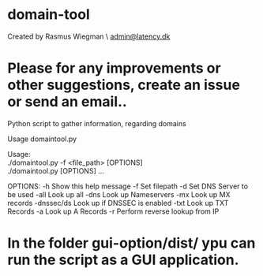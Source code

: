 # domain-tool

Created by Rasmus Wiegman \ admin@latency.dk
      
<h1>Please for any improvements or other suggestions, create an issue or send an email..</h1>


Python script to gather information, regarding domains

Usage domaintool.py

 Usage: <br>./domaintool.py -f <file_path> [OPTIONS]
<br>
        ./domaintool.py [OPTIONS] <domain1> <domain2> ...

OPTIONS:
  -h            Show this help message
  -f            Set filepath
  -d            Set DNS Server to be used
  -all          Look up all
  -dns          Look up Nameservers
  -mx           Look up MX records
  -dnssec/ds    Look up if DNSSEC is enabled
  -txt          Look up TXT Records
  -a            Look up A Records
  -r            Perform reverse lookup from IP


<h1>In the folder gui-option/dist/ ypu can run the script as a GUI application.</h1>
